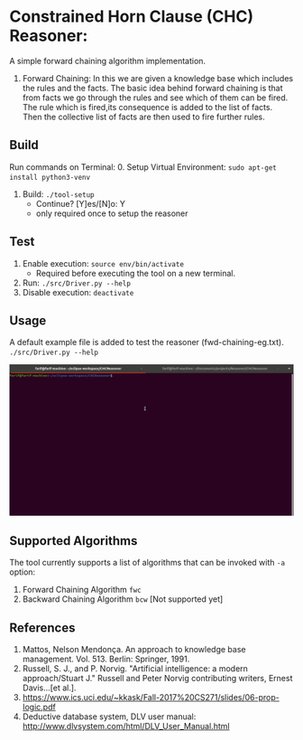 # Constrained Horn Clause (CHC) Reasoner: 
A simple forward chaining algorithm implementation.


1) Forward Chaining: In this we are given a knowledge base which includes the rules and the facts. The basic idea behind forward chaining is that
	from facts we go through the rules and see which of them can be fired. The rule which is fired,its consequence is added to the list of facts. Then the collective list of facts are then used to fire further rules.
	
## Build
Run commands on Terminal:
0. Setup Virtual Environment: `sudo apt-get install python3-venv`
1. Build: `./tool-setup`
   * Continue? [Y]es/[N]o: Y 
   * only required once to setup the reasoner
   
## Test
1. Enable execution: `source env/bin/activate`
   * Required before executing the tool on a new terminal.  
2. Run: `./src/Driver.py --help`
3. Disable execution: `deactivate`
    
## Usage

A default example file is added to test the reasoner (fwd-chaining-eg.txt). 
`./src/Driver.py --help`

![](demo/fwc-running.gif)

## Supported Algorithms
The tool currently supports a list of algorithms that can be invoked with `-a` option:

1. Forward Chaining Algorithm `fwc`  
2. Backward Chaining Algorithm `bcw` [Not supported yet]

## References
1. Mattos, Nelson Mendonça. An approach to knowledge base management. Vol. 513. Berlin: Springer, 1991.
2. Russell, S. J., and P. Norvig. "Artificial intelligence: a modern approach/Stuart J." Russell and Peter Norvig contributing writers, Ernest Davis...[et al.].
3.  https://www.ics.uci.edu/~kkask/Fall-2017%20CS271/slides/06-prop-logic.pdf
4. Deductive database system, DLV user manual: http://www.dlvsystem.com/html/DLV_User_Manual.html

